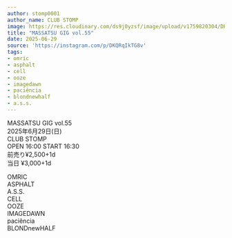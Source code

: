 ```yaml
---
author: stomp0001
author_name: CLUB STOMP
image: https://res.cloudinary.com/ds9j0yzsf/image/upload/v1759820304/DKQRqIkTG8v.jpg
title: "MASSATSU GIG vol.55"
date: 2025-06-29
source: 'https://instagram.com/p/DKQRqIkTG8v'
tags:
- omric
- asphalt
- cell
- ooze
- imagedawn
- paciência
- blondnewhalf
- a.s.s.
---
```

MASSATSU GIG vol.55<br>
2025年6月29日(日)<br>
CLUB STOMP<br>
OPEN 16:00 START 16:30<br>
前売り¥2,500+1d<br>
当日 ¥3,000+1d

OMRIC<br>
ASPHALT<br>
A.S.S.<br>
CELL<br>
OOZE<br>
IMAGEDAWN<br>
paciência<br>
BLONDnewHALF